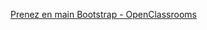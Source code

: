 [Prenez en main Bootstrap - OpenClassrooms](https://openclassrooms.com/fr/courses/1885491-prenez-en-main-bootstrap)
